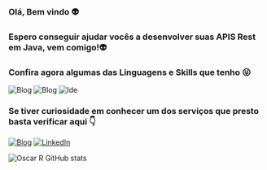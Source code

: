 ### Olá, Bem vindo  👽
### Espero conseguir ajudar vocês a desenvolver suas APIS Rest em Java, vem comigo!👽
### Confira agora algumas das Linguagens e Skills que tenho 😜
![Blog](https://img.shields.io/badge/Java-ED8B00?style=for-the-badge&logo=openjdk&logoColor=white) ![Blog](https://img.shields.io/badge/MySQL-00000F?style=for-the-badge&logo=mysql&logoColor=white)  ![Ide](https://img.shields.io/badge/Eclipse-2C2255?style=for-the-badge&logo=eclipse&logoColor=white)
### Se tiver curiosidade em conhecer um dos serviços que presto basta verificar aqui 👇
[![Blog](https://img.shields.io/badge/Blogger-FF5722?style=for-the-badge&logo=blogger&logoColor=white)](https://mr-tech73.webnode.page)
[![LinkedIn](https://img.shields.io/badge/LinkedIn-0077B5?style=for-the-badge&logo=linkedin&logoColor=white)](https://www.linkedin.com/in/oscar-ribeiro-a4710b251/)

![Oscar R GitHub stats](https://github-readme-stats.vercel.app/api?username=Oscar-devjava&show_icons=true&theme=radical)

